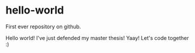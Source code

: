 # hello-world
First ever repository on github.

Hello world! I've just defended my master thesis! Yaay! Let's code together :)
